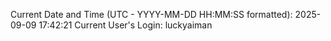 Current Date and Time (UTC - YYYY-MM-DD HH:MM:SS formatted): 2025-09-09 17:42:21
Current User's Login: luckyaiman
